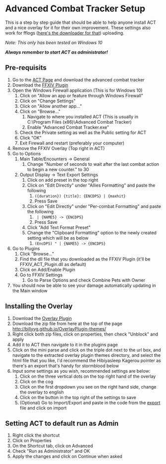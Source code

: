 # Advanced Combat Tracker Setup
This is a step by step guide that should be able to help anyone install ACT and a nice overlay for it for their own improvement. These settings also work for fflogs ([here's the downloader for that](https://www.fflogs.com/client/download/)) uploading.

*Note: This only has been tested on Windows 10*

***Always remember to start ACT as administrator!***

## Pre-requisits
1. Go to the [ACT Page](https://advancedcombattracker.com/download.php) and download the advanced combat tracker
2. Download the [FFXIV Plugin](http://advancedcombattracker.com/includes/page-download.php?id=66)
3. Open the Windows Firewall application (This is for Windows 10)
    1. Click on "Allow an app or feature through Windows Firewall"
    2. Click on "Change Settings"
    3. Click on "Allow another app..."
    4. Click on "Browse..."
        1. Navigate to where you installed ACT (This is usually in C:\Program Files (x86)\Advanced Combat Tracker)
        2. Enable "Advanced Combat Tracker.exe"
    5. Check the Private setting as well as the Public setting for ACT
    6. Click "OK"
    7. Exit Firewall and restart (preferably your computer)
4. Remove the FFXIV Overlay (Top right in ACT)
5. Go to Options
    1. Main Table/Encounters -> General
        1. Change "Number of seconds to wait after the last combat action to begin a new counter." to 30
    2. Output Display -> Text Export Settings
        1. Click on add preset in the top right
        2. Click on "Edit Directly" under "Allies Formatting" and paste the following
            1. `({duration}) {title}: {ENCDPS} | {maxhit}`
            2. Press Save
        3. Click on "Edit Directly" under "Per-combat Formatting" and paste the following
            1. ` | {NAME5} -> {ENCDPS}`
            2. Press Save
        4. Click "Add Text Format Preset"
        5. Change the "Clipboard Formatting" option to the newly created setting which will be as below
            1. `(EncDPS) " | {NAME5} -> {ENCDPS}`
6. Go to Plugins
    1. Click "Browse..."
    2. Find the dll file that you downloaded as the FFXIV Plugin (it'll be FFXIV_ACT_Plugin.dll as default)
    3. Click on Add/Enable Plugin
    4. Go to FFXIV Settings
        1. Go to Parse Options and check Combine Pets with Owner
7. You should now be able to see your damage automatically updating in the Main window

## Installing the Overlay
1. Download the [Overlay Plugin](https://github.com/hibiyasleep/OverlayPlugin/releases/tag/0.3.3.11)
3. Download the zip file from here at the top of the page http://billyvg.github.io/OverlayPlugin-themes/
2. Right click both zip files, click on properties, then check "Unblock" and apply
3. Add it to ACT then navigate to it in the plugins page
4. Click on the mini parse and click on the triple dot next to the url box, and navigate to the extracted overlay plugin themes directory, and select the html file that you like, I'd recommend the Hibiyasleep Kagerou pointer as there's an export that's handy for stormblood below
5. Input some settings as you wish, recommended settings are below:
    1. Click on the three vertical dots on the top right hand of the overlay
    2. Click on the cog
    3. Click on the first dropdown you see on the right hand side, change the overlay to english
    4. Click on the button in the top right of the settings to save
    5. (Optional) Go to Import/Export and paste in the code from the [export](export.txt) file and click on import


## Setting ACT to default run as Admin
1. Right click the shortcut
2. Click on Properties
3. On the Shortcut tab, click on Advanced
4. Check "Run as Administrator" and OK
5. Apply the changes and click on Continue when asked

